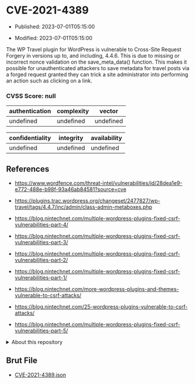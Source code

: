 # CVE-2021-4389

- Published: 2023-07-01T05:15:00

- Modified: 2023-07-01T05:15:00

The WP Travel plugin for WordPress is vulnerable to Cross-Site Request Forgery in versions up to, and including, 4.4.6. This is due to missing or incorrect nonce validation on the save_meta_data() function. This makes it possible for unauthenticated attackers to save metadata for travel posts via a forged request granted they can trick a site administrator into performing an action such as clicking on a link.

### CVSS Score: **null**

| authentication | complexity | vector |
| --- | --- | --- |
| undefined | undefined | undefined |

| confidentiality | integrity | availability |
| --- | --- | --- |
| undefined | undefined | undefined |

## References

* https://www.wordfence.com/threat-intel/vulnerabilities/id/28dea1e9-e772-488e-b98f-93a46ab84581?source=cve

* https://plugins.trac.wordpress.org/changeset/2477827/wp-travel/tags/4.4.7/inc/admin/class-admin-metaboxes.php

* https://blog.nintechnet.com/multiple-wordpress-plugins-fixed-csrf-vulnerabilities-part-4/

* https://blog.nintechnet.com/multiple-wordpress-plugins-fixed-csrf-vulnerabilities-part-3/

* https://blog.nintechnet.com/multiple-wordpress-plugins-fixed-csrf-vulnerabilities-part-2/

* https://blog.nintechnet.com/multiple-wordpress-plugins-fixed-csrf-vulnerabilities-part-1/

* https://blog.nintechnet.com/more-wordpress-plugins-and-themes-vulnerable-to-csrf-attacks/

* https://blog.nintechnet.com/25-wordpress-plugins-vulnerable-to-csrf-attacks/

* https://blog.nintechnet.com/multiple-wordpress-plugins-fixed-csrf-vulnerabilities-part-5/

<details>
<summary>About this repository</summary> 

  This repository is part of the project [Live Hack CVE](https://github.com/Live-Hack-CVE). Main website can be found [www.live-hack.org](https://www.live-hack.org) 
  
  Made by [Sn0wAlice](https://github.com/Sn0wAlice) for the people that care about security and need to have a feed of the latest CVEs. Hope you enjoy it, don't forget to star the repo and follow me on [Twitter](https://twitter.com/Sn0wAlice) and [Github](https://github.com/Sn0wAlice). And that is my [personnal website](https://www.alice-snow.me/)

  - [Home Page](https://github.com/Live-Hack-CVE)
  - [Framework](https://github.com/Live-Hack-CVE/cve-framework)
  - [CVE database](https://github.com/Live-Hack-CVE/full_database)
  - [Changelog](https://github.com/Live-Hack-CVE/Changelog)
</details>

## Brut File

* [CVE-2021-4389.json](https://raw.githubusercontent.com/Live-Hack-CVE/full_database/main/cves/2021/CVE-2021-4389.json)

